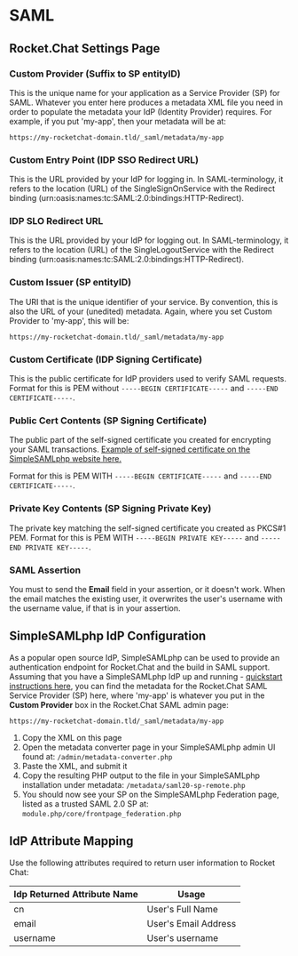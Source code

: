 # SAML

## Rocket.Chat Settings Page

### Custom Provider (Suffix to SP entityID)

This is the unique name for your application as a Service Provider (SP) for SAML. Whatever you enter here produces a metadata XML file you need in order to populate the metadata your IdP (Identity Provider) requires. For example, if you put 'my-app', then your metadata will be at:

`https://my-rocketchat-domain.tld/_saml/metadata/my-app`

### Custom Entry Point (IDP SSO Redirect URL)

This is the URL provided by your IdP for logging in. In SAML-terminology, it refers to the location (URL) of the SingleSignOnService with the Redirect binding (urn:oasis:names:tc:SAML:2.0:bindings:HTTP-Redirect).

### IDP SLO Redirect URL

This is the URL provided by your IdP for logging out. In SAML-terminology, it refers to the location (URL) of the SingleLogoutService with the Redirect binding (urn:oasis:names:tc:SAML:2.0:bindings:HTTP-Redirect).

### Custom Issuer (SP entityID)

The URI that is the unique identifier of your service. By convention, this is also the URL of your (unedited) metadata. Again, where you set Custom Provider to 'my-app', this will be:

`https://my-rocketchat-domain.tld/_saml/metadata/my-app`

### Custom Certificate (IDP Signing Certificate)

This is the public certificate for IdP providers used to verify SAML requests. Format for this is PEM without `-----BEGIN CERTIFICATE-----` and `-----END CERTIFICATE-----`.

### Public Cert Contents (SP Signing Certificate)

The public part of the self-signed certificate you created for encrypting your SAML transactions. [Example of self-signed certificate on the SimpleSAMLphp website here.](https://simplesamlphp.org/docs/stable/simplesamlphp-sp#section_1_1)

Format for this is PEM WITH `-----BEGIN CERTIFICATE-----` and `-----END CERTIFICATE-----`.

### Private Key Contents (SP Signing Private Key)

The private key matching the self-signed certificate you created as PKCS#1 PEM.
Format for this is PEM WITH `-----BEGIN PRIVATE KEY-----` and `-----END PRIVATE KEY-----`.

### SAML Assertion

You must to send the **Email** field in your assertion, or it doesn't work. When the email matches the existing user, it overwrites the user's username with the username value, if that is in your assertion.

## SimpleSAMLphp IdP Configuration

As a popular open source IdP, SimpleSAMLphp can be used to provide an authentication endpoint for Rocket.Chat and the build in SAML support. Assuming that you have a SimpleSAMLphp IdP up and running - [quickstart instructions here](https://simplesamlphp.org/docs/stable/simplesamlphp-idp), you can find the metadata for the Rocket.Chat SAML Service Provider (SP) here, where 'my-app' is whatever you put in the **Custom Provider** box in the Rocket.Chat SAML admin page:

`https://my-rocketchat-domain.tld/_saml/metadata/my-app`

1. Copy the XML on this page
2. Open the metadata converter page in your SimpleSAMLphp admin UI found at: `/admin/metadata-converter.php`
3. Paste the XML, and submit it
4. Copy the resulting PHP output to the file in your SimpleSAMLphp installation under metadata: `/metadata/saml20-sp-remote.php`
5. You should now see your SP on the SimpleSAMLphp Federation page, listed as a trusted SAML 2.0 SP at: `module.php/core/frontpage_federation.php`

## IdP Attribute Mapping

Use the following attributes required to return user information to Rocket Chat:

| Idp Returned Attribute Name | Usage |
| ------ | ------ |
| cn | User's Full Name |
| email | User's Email Address |
| username | User's username |
